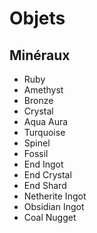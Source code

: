 # Objets
## Minéraux
* Ruby
* Amethyst
* Bronze
* Crystal
* Aqua Aura
* Turquoise
* Spinel
* Fossil
* End Ingot
* End Crystal
* End Shard
* Netherite Ingot
* Obsidian Ingot
* Coal Nugget
